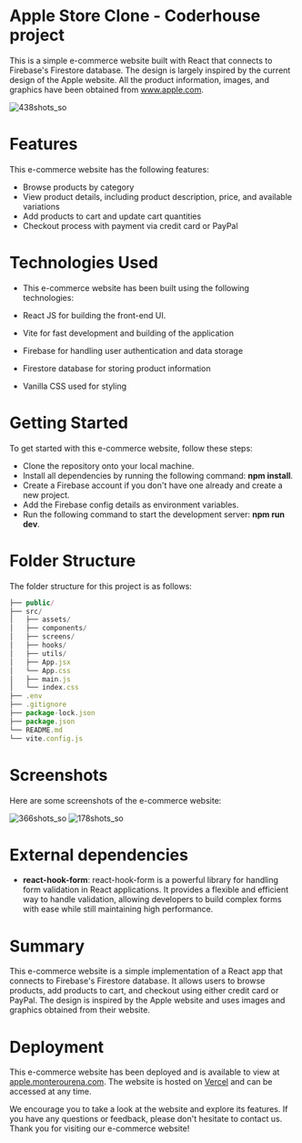 # Apple Store Clone - Coderhouse project
This is a simple e-commerce website built with React that connects to Firebase's Firestore database. The design is largely inspired by the current design of the Apple website. All the product information, images, and graphics have been obtained from www.apple.com.


![438shots_so](https://user-images.githubusercontent.com/117543842/236812913-bb0be8d8-c905-4f06-b506-f05eda452f5b.png)

# Features
This e-commerce website has the following features:

- Browse products by category
- View product details, including product description, price, and available variations
- Add products to cart and update cart quantities
- Checkout process with payment via credit card or PayPal

# Technologies Used
- This e-commerce website has been built using the following technologies:

- React JS for building the front-end UI.
- Vite for fast development and building of the application
- Firebase for handling user authentication and data storage
- Firestore database for storing product information
- Vanilla CSS used for styling

# Getting Started
To get started with this e-commerce website, follow these steps:
- Clone the repository onto your local machine.
- Install all dependencies by running the following command: **npm install**.
- Create a Firebase account if you don't have one already and create a new project.
- Add the Firebase config details as environment variables.
- Run the following command to start the development server: **npm run dev**.

# Folder Structure
The folder structure for this project is as follows:
```js
├── public/
├── src/
│   ├── assets/
│   ├── components/
│   ├── screens/
│   ├── hooks/
│   ├── utils/
│   ├── App.jsx
│   └── App.css
│   ├── main.js
│   └── index.css
├── .env
├── .gitignore
├── package-lock.json
├── package.json
└── README.md
└── vite.config.js

```


# Screenshots
Here are some screenshots of the e-commerce website:

![366shots_so](https://user-images.githubusercontent.com/117543842/236820979-6907e856-ae58-4c1e-8d35-058acc7f151c.png)
![178shots_so](https://user-images.githubusercontent.com/117543842/236821900-1c51f244-7c26-4a7e-9daf-bfc496545a3b.png)


# External dependencies
- **react-hook-form**: react-hook-form is a powerful library for handling form validation in React applications. It provides a flexible and efficient way to handle validation, allowing developers to build complex forms with ease while still maintaining high performance.

# Summary
This e-commerce website is a simple implementation of a React app that connects to Firebase's Firestore database. It allows users to browse products, add products to cart, and checkout using either credit card or PayPal. The design is inspired by the Apple website and uses images and graphics obtained from their website.

# Deployment
This e-commerce website has been deployed and is available to view at [apple.monterourena.com](apple.monterourena.com). The website is hosted on [Vercel](www.vercel.com) and can be accessed at any time.

We encourage you to take a look at the website and explore its features. If you have any questions or feedback, please don't hesitate to contact us. Thank you for visiting our e-commerce website!


